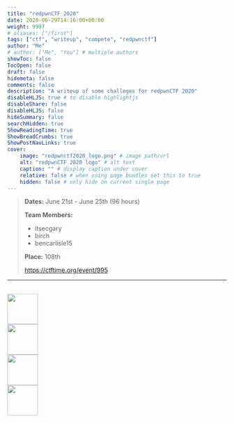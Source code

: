 ```yaml
---
title: "redpwnCTF 2020"
date: 2020-06-29T14:16:00+00:00
weight: 9997
# aliases: ["/first"]
tags: ["ctf", "writeup", "compete", "redpwnctf"]
author: "Me"
# author: ["Me", "You"] # multiple authors
showToc: false
TocOpen: false
draft: false
hidemeta: false
comments: false
description: "A writeup of some challeges for redpwnCTF 2020"
disableHLJS: true # to disable highlightjs
disableShare: false
disableHLJS: false
hideSummary: false
searchHidden: true
ShowReadingTime: true
ShowBreadCrumbs: true
ShowPostNavLinks: true
cover:
    image: "redpwnctf2020_logo.png" # image path/url
    alt: "redpwnCTF 2020 logo" # alt text
    caption: "" # display caption under cover
    relative: false # when using page bundles set this to true
    hidden: false # only hide on current single page
---
```


> **Dates:** June 21st - June 25th (96 hours)
>
> **Team Members:**
> - itsecgary
> - birch
> - bencarlisle15
>
> **Place:** 108th
>
> https://ctftime.org/event/995
---

<br>
<a href="https://www.itsecgary.com/crypto/redpwnctf2020">
    <img src="/img/crypto.png" height="70" class="border">
</a>
<br>
<a href="https://www.itsecgary.com/misc/redpwnctf2020">
    <img src="/img/misc.png" height="70" class="border">
</a>
<br>
<a href="https://www.itsecgary.com/reversing/redpwnctf2020">
    <img src="/img/reversing.png" height="70" class="border">
</a>
<br>
<a href="https://www.itsecgary.com/webexp/redpwnctf2020">
    <img src="/img/web.png" height="70" class="border">
</a>


